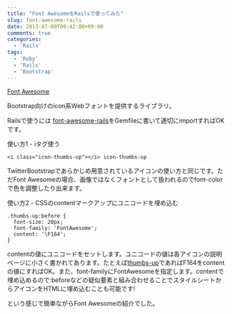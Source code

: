 ```yaml
---
title: "Font AwesomeをRailsで使ってみた"
slug: font-awesome-rails
date: 2013-07-09T00:42:00+09:00
comments: true
categories: 
  - 'Rails'
tags:
  - 'Ruby'
  - 'Rails'
  - 'Bootstrap'
---
```


[Font Awesome](http://fortawesome.github.io/Font-Awesome/)

Bootstrap向けのicon系Webフォントを提供するライブラリ。

<!--more-->

Railsで使うには [font-awesome-rails](https://github.com/bokmann/font-awesome-rails)をGemfileに書いて適切にimportすればOKです。

使い方1 - iタグ使う

    <i class="icon-thumbs-up"></i> icon-thumbs-up

TwitterBootstrapであらかじめ用意されているアイコンの使い方と同じです。ただFont Awesomeの場合、画像ではなくフォントとして扱われるのでfont-colorで色を調整したり出来ます。

使い方2 - CSSのcontentマークアップにユニコードを埋め込む

    .thumbs-up:before {
      font-size: 20px;
      font-family: 'FontAwesome';
      content: '\F164';
    }

contentの値にユニコードをセットします。ユニコードの値は各アイコンの説明ページに小さく書かれてあります。たとえば[thumbs-up](http://fortawesome.github.io/Font-Awesome/icon/thumbs-up/)であればF164をcontentの値にすればOK。また、font-familyにFontAwesomeを指定します。contentで埋め込めるので:beforeなどの疑似要素と組み合わせることでスタイルシートからアイコンをHTMLに埋め込むことも可能です!

という感じで簡単ながらFont Awesomeの紹介でした。
